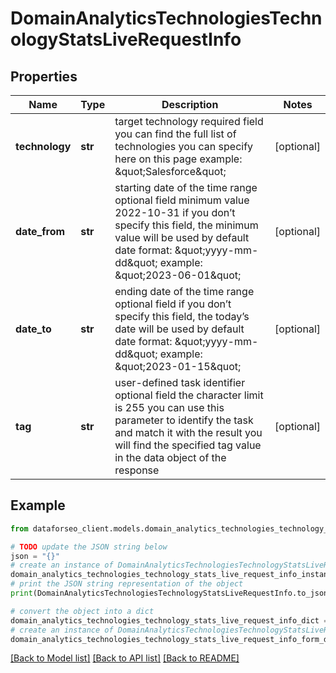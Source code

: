 # DomainAnalyticsTechnologiesTechnologyStatsLiveRequestInfo


## Properties

Name | Type | Description | Notes
------------ | ------------- | ------------- | -------------
**technology** | **str** | target technology required field you can find the full list of technologies you can specify here on this page example: \&quot;Salesforce\&quot; | [optional] 
**date_from** | **str** | starting date of the time range optional field minimum value 2022-10-31 if you don’t specify this field, the minimum value will be used by default date format: \&quot;yyyy-mm-dd\&quot; example: \&quot;2023-06-01\&quot; | [optional] 
**date_to** | **str** | ending date of the time range optional field if you don’t specify this field, the today’s date will be used by default date format: \&quot;yyyy-mm-dd\&quot; example: \&quot;2023-01-15\&quot; | [optional] 
**tag** | **str** | user-defined task identifier optional field the character limit is 255 you can use this parameter to identify the task and match it with the result you will find the specified tag value in the data object of the response | [optional] 

## Example

```python
from dataforseo_client.models.domain_analytics_technologies_technology_stats_live_request_info import DomainAnalyticsTechnologiesTechnologyStatsLiveRequestInfo

# TODO update the JSON string below
json = "{}"
# create an instance of DomainAnalyticsTechnologiesTechnologyStatsLiveRequestInfo from a JSON string
domain_analytics_technologies_technology_stats_live_request_info_instance = DomainAnalyticsTechnologiesTechnologyStatsLiveRequestInfo.from_json(json)
# print the JSON string representation of the object
print(DomainAnalyticsTechnologiesTechnologyStatsLiveRequestInfo.to_json())

# convert the object into a dict
domain_analytics_technologies_technology_stats_live_request_info_dict = domain_analytics_technologies_technology_stats_live_request_info_instance.to_dict()
# create an instance of DomainAnalyticsTechnologiesTechnologyStatsLiveRequestInfo from a dict
domain_analytics_technologies_technology_stats_live_request_info_form_dict = domain_analytics_technologies_technology_stats_live_request_info.from_dict(domain_analytics_technologies_technology_stats_live_request_info_dict)
```
[[Back to Model list]](../README.md#documentation-for-models) [[Back to API list]](../README.md#documentation-for-api-endpoints) [[Back to README]](../README.md)


